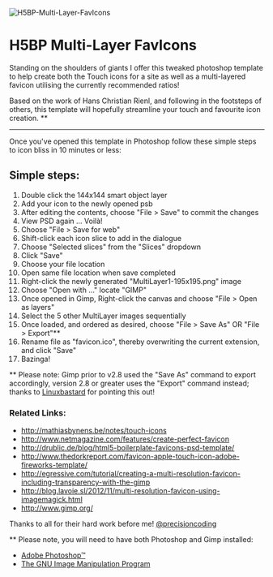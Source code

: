 ![H5BP-Multi-Layer-FavIcons](https://raw.github.com/jonrandahl/H5BP-Multi-Layer-FavIcons/master/images/multilayer.png)

H5BP Multi-Layer FavIcons
=========================

Standing on the shoulders of giants I offer this tweaked photoshop template to help create both the Touch icons for a site as well as a multi-layered favicon utilising the currently recommended ratios!

Based on the work of Hans Christian Rienl, and following in the footsteps of others, this template will hopefully streamline your touch and favourite icon creation. **

---

Once you've opened this template in Photoshop follow these simple steps to icon bliss in 10 minutes or less:

## Simple steps: 
1. Double click the 144x144 smart object layer
2. Add your icon to the newly opened psb
3. After editing the contents, choose "File > Save" to commit the changes 
4. View PSD again ... Voilà!
5. Choose "File > Save for web" 
6. Shift-click each icon slice to add in the dialogue
7. Choose "Selected slices" from the "Slices" dropdown
8. Click "Save"
9. Choose your file location
10. Open same file location when save completed
11. Right-click the newly generated "MultiLayer1-195x195.png" image
12. Choose "Open with ..." locate "GIMP"
13. Once opened in Gimp, Right-click the canvas and choose "File > Open as layers" 
14. Select the 5 other MultiLayer images sequentially
15. Once loaded, and ordered as desired, choose "File > Save As" OR "File > Export"**
16. Rename file as "favicon.ico", thereby overwriting the current extension, and click "Save"
17. Bazinga!

** Please note: Gimp prior to v2.8 used the "Save As" command to export accordingly, version 2.8 or greater uses the "Export" command instead; thanks to [Linuxbastard](https://github.com/linuxbastard) for pointing this out!

### Related Links: 
* http://mathiasbynens.be/notes/touch-icons
* http://www.netmagazine.com/features/create-perfect-favicon
* http://drublic.de/blog/html5-boilerplate-favicons-psd-template/
* http://www.thedorkreport.com/favicon-apple-touch-icon-adobe-fireworks-template/
* http://egressive.com/tutorial/creating-a-multi-resolution-favicon-including-transparency-with-the-gimp
* http://blog.lavoie.sl/2012/11/multi-resolution-favicon-using-imagemagick.html
* http://www.gimp.org/


Thanks to all for their hard work before me!
[@precisioncoding](https://twitter.com/precisioncoding)

** Please note, you will need to have both Photoshop and Gimp installed:
* [Adobe Photoshop&trade;](http://www.adobe.com/products/photoshopfamily.html)
* [The GNU Image Manipulation Program](http://www.gimp.org/)
